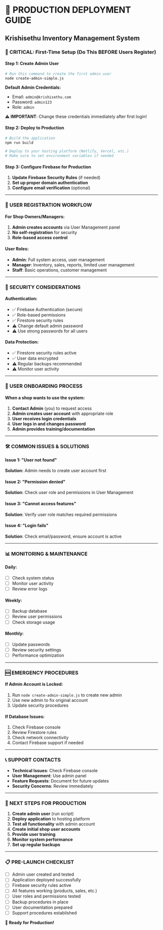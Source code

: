 # 🏪 PRODUCTION DEPLOYMENT GUIDE
## Krishisethu Inventory Management System

### 🚨 CRITICAL: First-Time Setup (Do This BEFORE Users Register)

#### Step 1: Create Admin User
```bash
# Run this command to create the first admin user
node create-admin-simple.js
```

**Default Admin Credentials:**
- Email: `admin@krishisethu.com`
- Password: `admin123`
- Role: `admin`

⚠️ **IMPORTANT**: Change these credentials immediately after first login!

#### Step 2: Deploy to Production
```bash
# Build the application
npm run build

# Deploy to your hosting platform (Netlify, Vercel, etc.)
# Make sure to set environment variables if needed
```

#### Step 3: Configure Firebase for Production
1. **Update Firebase Security Rules** (if needed)
2. **Set up proper domain authentication**
3. **Configure email verification** (optional)

---

### 👥 USER REGISTRATION WORKFLOW

#### For Shop Owners/Managers:
1. **Admin creates accounts** via User Management panel
2. **No self-registration** for security
3. **Role-based access control**

#### User Roles:
- **Admin**: Full system access, user management
- **Manager**: Inventory, sales, reports, limited user management  
- **Staff**: Basic operations, customer management

---

### 🔐 SECURITY CONSIDERATIONS

#### Authentication:
- ✅ Firebase Authentication (secure)
- ✅ Role-based permissions
- ✅ Firestore security rules
- ⚠️ Change default admin password
- ⚠️ Use strong passwords for all users

#### Data Protection:
- ✅ Firestore security rules active
- ✅ User data encrypted
- ⚠️ Regular backups recommended
- ⚠️ Monitor user activity

---

### 📱 USER ONBOARDING PROCESS

#### When a shop wants to use the system:

1. **Contact Admin** (you) to request access
2. **Admin creates user account** with appropriate role
3. **User receives login credentials** 
4. **User logs in and changes password**
5. **Admin provides training/documentation**

---

### 🛠️ COMMON ISSUES & SOLUTIONS

#### Issue 1: "User not found"
**Solution**: Admin needs to create user account first

#### Issue 2: "Permission denied"
**Solution**: Check user role and permissions in User Management

#### Issue 3: "Cannot access features"
**Solution**: Verify user role matches required permissions

#### Issue 4: "Login fails"
**Solution**: Check email/password, ensure account is active

---

### 📊 MONITORING & MAINTENANCE

#### Daily:
- [ ] Check system status
- [ ] Monitor user activity
- [ ] Review error logs

#### Weekly:
- [ ] Backup database
- [ ] Review user permissions
- [ ] Check storage usage

#### Monthly:
- [ ] Update passwords
- [ ] Review security settings
- [ ] Performance optimization

---

### 🆘 EMERGENCY PROCEDURES

#### If Admin Account is Locked:
1. Run `node create-admin-simple.js` to create new admin
2. Use new admin to fix original account
3. Update security procedures

#### If Database Issues:
1. Check Firebase console
2. Review Firestore rules
3. Check network connectivity
4. Contact Firebase support if needed

---

### 📞 SUPPORT CONTACTS

- **Technical Issues**: Check Firebase console
- **User Management**: Use admin panel
- **Feature Requests**: Document for future updates
- **Security Concerns**: Review immediately

---

### 🎯 NEXT STEPS FOR PRODUCTION

1. **Create admin user** (run script)
2. **Deploy application** to hosting platform
3. **Test all functionality** with admin account
4. **Create initial shop user accounts**
5. **Provide user training**
6. **Monitor system performance**
7. **Set up regular backups**

---

### 📋 PRE-LAUNCH CHECKLIST

- [ ] Admin user created and tested
- [ ] Application deployed successfully
- [ ] Firebase security rules active
- [ ] All features working (products, sales, etc.)
- [ ] User roles and permissions tested
- [ ] Backup procedures in place
- [ ] User documentation prepared
- [ ] Support procedures established

**🎉 Ready for Production!**

